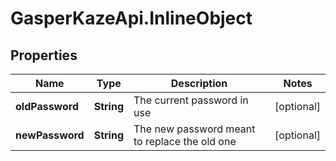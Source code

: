 # GasperKazeApi.InlineObject

## Properties

Name | Type | Description | Notes
------------ | ------------- | ------------- | -------------
**oldPassword** | **String** | The current password in use | [optional] 
**newPassword** | **String** | The new password meant to replace the old one | [optional] 


